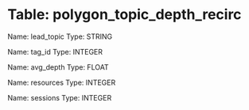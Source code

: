 Table: polygon_topic_depth_recirc
=================================

Name: lead_topic
Type: STRING

Name: tag_id
Type: INTEGER

Name: avg_depth
Type: FLOAT

Name: resources
Type: INTEGER

Name: sessions
Type: INTEGER

